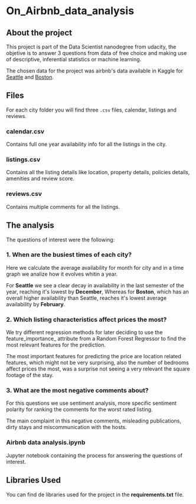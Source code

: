 # On_Airbnb_data_analysis

## About the project

This project is part of the Data Scientist nanodegree from udacity, the objetive is to answer 3 questions from data of free choice and making use of descriptive, inferential statistics or machine learning.

The chosen data for the project was airbnb's data available in Kaggle for [Seattle](https://www.kaggle.com/airbnb/seattle/data,"kaggle") and [Boston](https://www.kaggle.com/airbnb/boston/data,"kaggle"). 

## Files

For each city folder you will find three `.csv` files, calendar, listings and reviews.

### calendar.csv
 Contains full one year availability info for all the listings in the city.

### listings.csv
 Contains all the listing details like location, property details, policies details, amenities and review score.

### reviews.csv
 Contains multiple comments for all the listings.

## The analysis

The questions of interest were the following:

### 1. When are the busiest times of each city?

Here we calculate the average availability for month for city and in a time graph we analize how it evolves whitin a year.

For **Seattle** we see a clear decay in availability in the last semester of the year, reaching it's lowest by **December**, Whereas for **Boston**, which has an overall higher availability than Seattle, reaches it's lowest average availability by **February**. 

### 2. Which listing characteristics affect prices the most?

We try different regression methods for later deciding to use the feature_importance_ attribute from a Random Forest Regressor to find the most relevant features for the prediction. 

The most important features for predicting the price are location related features, which might not be very surprising, also the number of bedrooms affect prices the most, was a surprise not seeing a very relevant the square footage of the stay.

### 3. What are the most negative comments about?
For this questions we use sentiment analysis, more specific sentiment polarity for ranking the comments for the worst rated listing.

The main complaint in this negative comments, misleading publications, dirty stays and miscommunication with the hosts.

### Airbnb data analysis.ipynb
 Jupyter notebook containing the process for answering the questions of interest.

## Libraries Used

You can find de libraries used for the project in the **requirements.txt** file.
